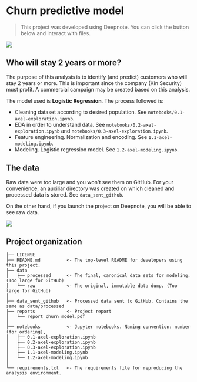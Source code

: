 # Churn predictive model

> This project was developed using Deepnote. You can click the button below and interact with files.

[<img src="https://deepnote.com/buttons/launch-in-deepnote.svg">](https://deepnote.com/project/churnpredictivemodel--y7FXq2oTeST3i0F8jbBOw/%2Fchurn_predictive_model%2FREADME.md)

## Who will stay 2 years or more?

The purpose of this analysis is to identify (and predict) customers who will stay 2 years or more. This is important
since the company (Kin Security) must profit. A commercial campaign may be created based on this analysis.

The model used is **Logistic Regression**. The process followed is:

* Cleaning dataset according to desired population. See `notebooks/0.1-axel-exploration.ipynb`.
* EDA in order to understand data. See `notebooks/0.2-axel-exploration.ipynb` and `notebooks/0.3-axel-exploration.ipynb`.
* Feature engineering. Normalization and encoding. See `1.1-axel-modeling.ipynb`.
* Modeling. Logistic regression model. See `1.2-axel-modeling.ipynb`.

## The data

Raw data were too large and you won't see them on GitHub. For your convenience, an auxiliar directory was created on which
cleaned and processed data is stored. See `data_sent_github`.

On the other hand, if you launch the project on Deepnote, you will be able to see raw data.

[<img src="https://deepnote.com/buttons/launch-in-deepnote.svg">](https://deepnote.com/project/churnpredictivemodel--y7FXq2oTeST3i0F8jbBOw/%2Fchurn_predictive_model%2FREADME.md)


## Project organization
```
├── LICENSE
├── README.md          <- The top-level README for developers using this project.
├── data
│   ├── processed      <- The final, canonical data sets for modeling. (Too large for GitHub)
│   └── raw            <- The original, immutable data dump. (Too large for GitHub)
│
├── data_sent_github   <- Processed data sent to GitHub. Contains the same as data/processed
├── reports            <- Project report
│   └── report_churn_model.pdf 
│
├── notebooks          <- Jupyter notebooks. Naming convention: number (for ordering),
│   ├── 0.1-axel-exploration.ipynb     
│   ├── 0.2-axel-exploration.ipynb        
│   ├── 0.3-axel-exploration.ipynb
│   ├── 1.1-axel-modeling.ipynb
│   └── 1.2-axel-modeling.ipynb
│
└── requirements.txt   <- The requirements file for reproducing the analysis environment.

```